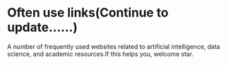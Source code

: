 # Often use links(Continue to update……)
A number of frequently used websites related to artificial intelligence, data science, and academic resources.If this helps you, welcome star.


